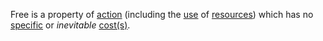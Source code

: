 Free is a property of [action](https://github.com/gcassel/Modular-Organization-Terminology/blob/master/terms/action.md) (including the [use](https://github.com/gcassel/Modular-Organization-Terminology/blob/master/terms/use.md) of [resources](https://github.com/gcassel/Modular-Organization-Terminology/blob/master/terms/resource.md)) which has no [specific](https://github.com/gcassel/Modular-Organization-Terminology/blob/master/terms/specific.md) or *inevitable* [cost(s)](https://github.com/gcassel/Modular-Organization-Terminology/blob/master/terms/cost.md).
